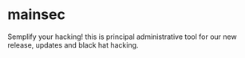 # mainsec
Semplify your hacking! this is principal administrative tool for our new release, updates and black hat hacking. 
